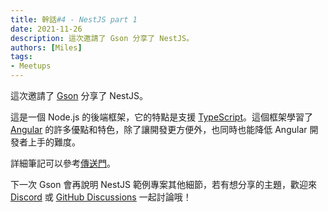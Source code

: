 ```yaml
---
title: 幹話#4 - NestJS part 1
date: 2021-11-26
description: 這次邀請了 Gson 分享了 NestJS。
authors: [Miles]
tags:
- Meetups
---
```


這次邀請了 [Gson](https://github.com/yuanyu90221) 分享了 NestJS。

<!--truncate-->

這是一個 Node.js 的後端框架，它的特點是支援 [TypeScript](https://www.typescriptlang.org/)。這個框架學習了 [Angular](https://angular.io/) 的許多優點和特色，除了讓開發更方便外，也同時也能降低 Angular 開發者上手的難度。

詳細筆記可以參考[傳送門](https://ganhuaruanti.github.io/nestjs-document/)。

下一次 Gson 會再說明 NestJS 範例專案其他細節，若有想分享的主題，歡迎來 [Discord](https://discord.io/ganhuaking) 或 [GitHub Discussions](https://github.com/ganhuaking/ganhuaking.github.io/discussions) 一起討論哦！
